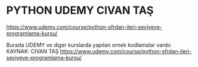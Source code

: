 # PYTHON UDEMY CIVAN TAŞ

https://www.udemy.com/course/python-sfrdan-ileri-seviyeye-programlama-kursu/

Burada UDEMY ve diger kurslarda yapılan ornek kodlamalar vardır.
KAYNAK: CIVAN TAŞ  https://www.udemy.com/course/python-sfrdan-ileri-seviyeye-programlama-kursu/